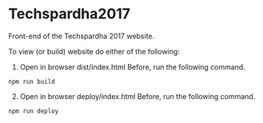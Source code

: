 # Techspardha2017
Front-end of the Techspardha 2017 website.

To view (or build) website do either of the following:
1. Open in browser dist/index.html 
Before, run the following command.
```
npm run build
```
2. Open in browser deploy/index.html
Before, run the following command.
```
npm run deploy
```